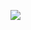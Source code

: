 ![](https://cdn.discordapp.com/attachments/684498367274811409/1189240091361685554/ezgif.com-crop_2.gif?ex=659d7124&is=658afc24&hm=de6b34cddf166a1f533ece69e92b0034235f141eb120a2d3f7e70f40dc4c5ae3&)
